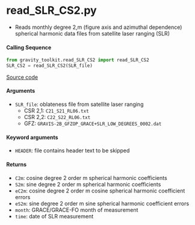 read_SLR_CS2.py
===============

- Reads monthly degree 2,m (figure axis and azimuthal dependence) spherical harmonic data files from satellite laser ranging (SLR)

#### Calling Sequence
```python
from gravity_toolkit.read_SLR_CS2 import read_SLR_CS2
SLR_CS2 = read_SLR_CS2(SLR_file)
```
[Source code](https://github.com/tsutterley/read-GRACE-harmonics/blob/main/gravity_toolkit/read_SLR_CS2.py)

#### Arguments
- `SLR_file`: oblateness file from satellite laser ranging
    * CSR 2,1: `C21_S21_RL06.txt`
    * CSR 2,2: `C22_S22_RL06.txt`
    * GFZ: `GRAVIS-2B_GFZOP_GRACE+SLR_LOW_DEGREES_0002.dat`

#### Keyword arguments
- `HEADER`: file contains header text to be skipped

#### Returns
- `C2m`: cosine degree 2 order m spherical harmonic coefficients
- `S2m`: sine degree 2 order m spherical harmonic coefficients
- `eC2m`: cosine degree 2 order m cosine spherical harmonic coefficient errors
- `eS2m`: sine degree 2 order m sine spherical harmonic coefficient errors
- `month`: GRACE/GRACE-FO month of measurement
- `time`: date of SLR measurement
